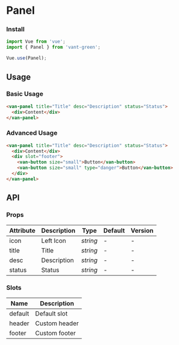 # Panel

### Install

``` javascript
import Vue from 'vue';
import { Panel } from 'vant-green';

Vue.use(Panel);
```

## Usage

### Basic Usage

```html
<van-panel title="Title" desc="Description" status="Status">
  <div>Content</div>
</van-panel>
```

### Advanced Usage

```html
<van-panel title="Title" desc="Description" status="Status">
  <div>Content</div>
  <div slot="footer">
    <van-button size="small">Button</van-button>
    <van-button size="small" type="danger">Button</van-button>
  </div>
</van-panel>
```

## API

### Props

| Attribute | Description | Type | Default | Version |
|------|------|------|------|------|
| icon | Left Icon | *string* | - | - |
| title | Title | *string* | - | - |
| desc | Description | *string* | - | - |
| status | Status | *string* | - | - |

### Slots

| Name | Description |
|------|------|
| default | Default slot |
| header | Custom header |
| footer | Custom footer |
